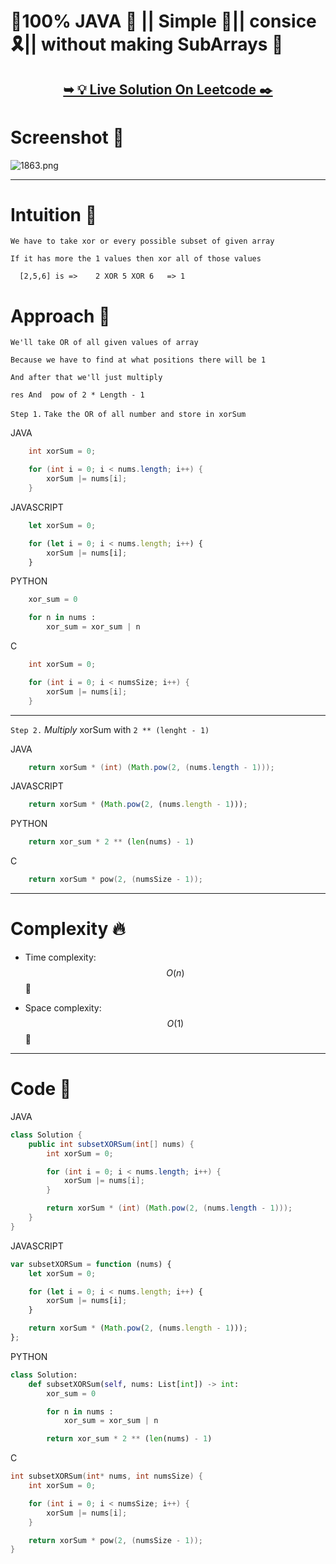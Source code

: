 # 💯100% JAVA 🥳  || Simple 🎉|| consice 🎗️|| without making SubArrays 🎊

<h2 align="center"> 

<a href="https://leetcode.com/problems/sum-of-all-subset-xor-totals/solutions/5182585/100-java-simple-consice-without-making-subarrays"><strong>➥ 💡 Live Solution On Leetcode ✒️</strong></a>
</h2>


# Screenshot 🎉

![1863.png](https://assets.leetcode.com/users/images/b578e8c9-7e37-4021-8374-81a1490e739a_1716181333.3171983.png)

---

# Intuition 🤔
<!-- Describe your first thoughts on how to solve this problem. -->

    We have to take xor or every possible subset of given array

    If it has more the 1 values then xor all of those values

      [2,5,6] is =>    2 XOR 5 XOR 6   => 1

# Approach 🥳
<!-- Describe your approach to solving the problem. -->

    We'll take OR of all given values of array 

    Because we have to find at what positions there will be 1 

    And after that we'll just multiply 

    res And  pow of 2 * Length - 1 

`Step 1.` `Take the OR of all number and store in xorSum`

JAVA
```JAVA []
    int xorSum = 0;

    for (int i = 0; i < nums.length; i++) {
        xorSum |= nums[i];
    }
```
JAVASCRIPT
```JAVASCRIPT []
    let xorSum = 0;

    for (let i = 0; i < nums.length; i++) {
        xorSum |= nums[i];
    }
```
PYTHON
```PYTHON []
    xor_sum = 0

    for n in nums :
        xor_sum = xor_sum | n
```
C
```C []
    int xorSum = 0;

    for (int i = 0; i < numsSize; i++) {
        xorSum |= nums[i];
    }
```

---

`Step 2.` *Multiply* xorSum with `2 ** (lenght - 1)`

JAVA
```JAVA []
    return xorSum * (int) (Math.pow(2, (nums.length - 1)));
```
JAVASCRIPT
```JAVASCRIPT []
    return xorSum * (Math.pow(2, (nums.length - 1)));
```
PYTHON
```PYTHON []
    return xor_sum * 2 ** (len(nums) - 1) 
```
C
```C []
    return xorSum * pow(2, (numsSize - 1));
```

---

# Complexity 🔥
- Time complexity: $$O(n)$$ 🥰
<!-- Add your time complexity here, e.g. $$O(n)$$ -->

- Space complexity: $$O(1)$$ 💯
<!-- Add your space complexity here, e.g. $$O(n)$$ -->
---
# Code 💖

JAVA
```JAVA []
class Solution {
    public int subsetXORSum(int[] nums) {
        int xorSum = 0;

        for (int i = 0; i < nums.length; i++) {
            xorSum |= nums[i];
        }

        return xorSum * (int) (Math.pow(2, (nums.length - 1)));
    }
}
```
JAVASCRIPT
```JAVASCRIPT []
var subsetXORSum = function (nums) {
    let xorSum = 0;

    for (let i = 0; i < nums.length; i++) {
        xorSum |= nums[i];
    }

    return xorSum * (Math.pow(2, (nums.length - 1)));
};
```
PYTHON
```PYTHON 
class Solution:
    def subsetXORSum(self, nums: List[int]) -> int:
        xor_sum = 0

        for n in nums :
            xor_sum = xor_sum | n

        return xor_sum * 2 ** (len(nums) - 1) 
```
C
```C []
int subsetXORSum(int* nums, int numsSize) {
    int xorSum = 0;

    for (int i = 0; i < numsSize; i++) {
        xorSum |= nums[i];
    }

    return xorSum * pow(2, (numsSize - 1));
}
```
